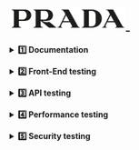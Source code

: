 # [<img src="https://github.com/BuhaiovVik/BuhaiovVik/blob/main/icons/PRADA111.png" width="205" height="38"/>&nbsp;](https://www.prada.com/)

**<details><summary>1️⃣ Documentation</summary>**
- [Test Plan](https://docs.google.com/document/d/1_CLLSDJFKqH7PP0YDY6GgnjItyYZ54Oepxrb0qxJ8pY/edit?usp=sharing "Test Plan")
- [Test Cases](https://docs.google.com/spreadsheets/d/16b9btNk01aWq6yv_lWyQYoqtF0yCuKCtQ5xesKil77o/edit?usp=sharing "Test Cases")
- [Traceability Matrix](https://docs.google.com/spreadsheets/d/1M60ruzSAsdJaXwnQUhhvkCcz5t9BKWBopsYulIkgum8/edit?usp=sharing "Traceability Matrix")
</details>

**<details><summary>2️⃣ Front-End testing</summary>**

*<details><summary>Selenium WebDriver</summary>*
 
* Local Script
  * [Unitest](https://github.com/BuhaiovVik/Portfolio/blob/main/2.%20Front-End%20testing/Selenium/Prada_Selenium.py "Selenium python")
  * [Pytest](http://squarespace.com/ "Title")
* Cloud Script (Browser Stack)
  * [Serial](http://squarespace.com/ "Title")
  * [Paralel](http://squarespace.com/ "Title")
* Reports
  * [HTML](https://github.com/BuhaiovVik/Portfolio/blob/main/2.%20Front-End%20testing/Selenium/Report%20Prada.html "Download and open")
  * [Allure](http://squarespace.com/ "Title")
</details>

*<details><summary>Playwright</summary>*
 
* Local Script
  * [Pytest](http://squarespace.com/ "Title")
* Cloud Script (Browser Stack)
  * [Serial](http://squarespace.com/ "Title")
  * [Paralel](http://squarespace.com/ "Title")
* Reports
  * [HTML](http://squarespace.com/ "Title")
</details>

</details>

**<details><summary>3️⃣ API testing</summary>**
* Postman API
  * [Tests](http://squarespace.com/ "Title")
  * [Environment](http://squarespace.com/ "Title")
</details>

**<details><summary>4️⃣ Performance testing</summary>**
* [LightHouse](https://googlechrome.github.io/lighthouse/viewer/?gist=e517117951dc8b0b51add7a6b3865792 "LightHouse report")
* [GTmetrix](https://gtmetrix.com/reports/www.prada.com/Gdn2Jnv1/ "GTmetrix report")
* [BrowserStack Speedlab](https://www.browserstack.com/speedlab/new-report/79d0264f687dd2cd0076284460a507c4af3e9601 "Speedlab report")
</details>

**<details><summary>5️⃣ Security testing</summary>**
* [Mozzila Abservatory](https://observatory.mozilla.org/analyze/www.prada.com "Mozzila Abservatory report")
* [SSL Labs](https://www.ssllabs.com/ssltest/analyze.html?d=www.prada.com&hideResults=on "SSL Labs report")
</details>


